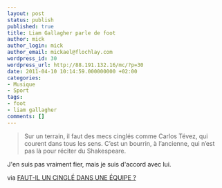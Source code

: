 ```yaml
---
layout: post
status: publish
published: true
title: Liam Gallagher parle de foot
author: mick
author_login: mick
author_email: mickael@flochlay.com
wordpress_id: 30
wordpress_url: http://88.191.132.16/mc/?p=30
date: 2011-04-10 10:14:59.000000000 +02:00
categories:
- Musique
- Sport
tags:
- foot
- liam gallagher
comments: []
---
```


> Sur un terrain, il faut des mecs cinglés comme Carlos Tévez, qui courent dans tous les sens. 
> C’est un bourrin, à l’ancienne, qui n’est pas là pour réciter du Shakespeare.

J'en suis pas vraiment fier, mais je suis d'accord avec lui.

via [FAUT-IL UN CINGLÉ DANS UNE ÉQUIPE ?][1]

[1]: http://www.lequipemag.fr/EquipeMag/Debats/faut-il-un-cingle-dans-une-equipe-20110408_180120.html